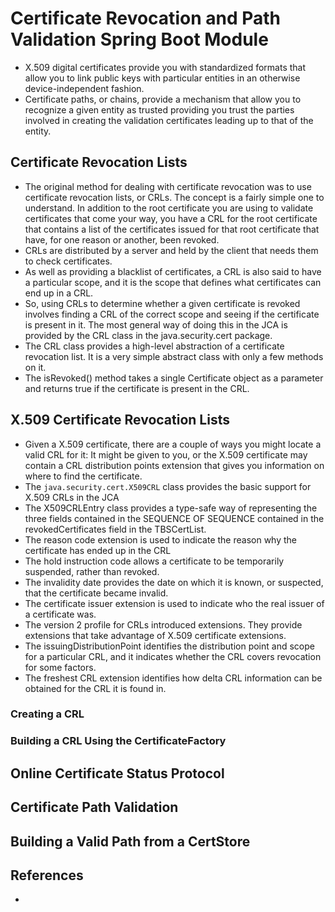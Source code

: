 # Certificate Revocation and Path Validation Spring Boot Module

- X.509 digital certificates provide you with standardized formats that allow you to link public keys with particular
  entities in an otherwise device-independent fashion.
- Certificate paths, or chains, provide a mechanism that allow you to recognize a given entity as trusted providing you
  trust the parties involved in creating the validation certificates leading up to that of the entity.

## Certificate Revocation Lists

- The original method for dealing with certificate revocation was to use certificate revocation lists, or CRLs. The
  concept is a fairly simple one to understand. In addition to the root certificate you are using to validate
  certificates that come your way, you have a CRL for the root certificate that contains a list of the certificates
  issued for that root certificate that have, for one reason or another, been revoked.
- CRLs are distributed by a server and held by the client that needs them to check certificates.
- As well as providing a blacklist of certificates, a CRL is also said to have a particular scope, and it is the scope
  that defines what certificates can end up in a CRL.
- So, using CRLs to determine whether a given certificate is revoked involves finding a CRL of the correct scope and
  seeing if the certificate is present in it. The most general way of doing this in the JCA is provided by the CRL class
  in the java.security.cert package.
- The CRL class provides a high-level abstraction of a certificate revocation list. It is a very simple abstract class
  with only a few methods on it.
- The isRevoked() method takes a single Certificate object as a parameter and returns true if the certificate is present
  in the CRL.

## X.509 Certificate Revocation Lists

- Given a X.509 certificate, there are a couple of ways you might locate a valid CRL for it: It might be given to you,
  or the X.509 certificate may contain a CRL distribution points extension that gives you information on where to find
  the certificate.
- The `java.security.cert.X509CRL` class provides the basic support for X.509 CRLs in the JCA
- The X509CRLEntry class provides a type-safe way of representing the three fields contained in the SEQUENCE OF SEQUENCE
  contained in the revokedCertificates field in the TBSCertList.
- The reason code extension is used to indicate the reason why the certificate has ended up in the CRL
- The hold instruction code allows a certificate to be temporarily suspended, rather than revoked.
- The invalidity date provides the date on which it is known, or suspected, that the certificate became
  invalid.
- The certificate issuer extension is used to indicate who the real issuer of a certificate was.
- The version 2 profile for CRLs introduced extensions. They provide extensions that take advantage of X.509 
  certificate extensions.
- The issuingDistributionPoint identifies the distribution point and scope for a particular CRL, and it indicates 
  whether the CRL covers revocation for some factors.
- The freshest CRL extension identifies how delta CRL information can be obtained for the CRL it is found in.

### Creating a CRL
### Building a CRL Using the CertificateFactory

## Online Certificate Status Protocol

## Certificate Path Validation

## Building a Valid Path from a CertStore

## References

- []()
